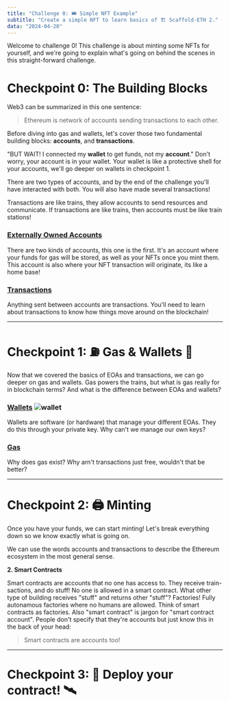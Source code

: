 ```yaml
---
title: "Challenge 0: 🎟 Simple NFT Example"
subtitle: "Create a simple NFT to learn basics of 🏗 Scaffold-ETH 2."
data: "2024-04-20"
---
```


Welcome to challenge 0! This challenge is about minting some NFTs for yourself, and we're going
to explain what's going on behind the scenes in this straight-forward challenge.

# Checkpoint 0: The Building Blocks

Web3 can be summarized in this one sentence:

> Ethereum is network of accounts sending transactions to each other.

Before diving into gas and wallets, let's cover those two fundamental building blocks: **accounts**,
and **transactions**.

"BUT WAIT! I connected my **wallet** to get funds, not my **account**." Don't worry, your account is
in your wallet. Your wallet is like a protective shell for your accounts, we'll go deeper on wallets
in checkpoint 1.

There are two types of accounts, and by the end of the challenge you'll have interacted with both.
You will also have made several transactions!

Transactions are like trains, they allow accounts to send resources and communicate. If transactions
are like trains, then accounts must be like train stations!

### [Externally Owned Accounts](/almanacPosts/eoa)

There are two kinds of accounts, this one is the first. It's an account where your funds for gas will
be stored, as well as your NFTs once you mint them. This account is also where your NFT transaction
will originate, its like a home base!

### [Transactions](/almanacPosts/transactions)

Anything sent between accounts are transactions. You'll need to learn about transactions to know
how things move around on the blockchain!

---

# Checkpoint 1: ⛽️ Gas & Wallets 👛

Now that we covered the basics of EOAs and transactions, we can go deeper on gas and wallets. Gas powers
the trains, but what is gas really for in blockchain terms? And what is the difference between EOAs and
wallets?

### [Wallets](/almanacPosts/wallets) ![wallet](http://localhost:3000/images/wallet.svg)

Wallets are software (or hardware) that manage your different EOAs. They do this through your private key.
Why can't we manage our own keys?

<!-- Put wallets in the "not part of the blockchain" section of your mind. Wallets are software that
manage your accounts. They are crucial for user experience, so that new people to crypto have an
easier time interacting with the ecosystem. Wallets and accounts are mixed up often as they are
so closley related, Metamask even wrote a short article about the mix-up:
[What's the difference between a wallet and an account?](https://support.metamask.io/hc/en-us/articles/13466457757211-What-s-the-difference-between-a-wallet-and-an-account)

The first kind of account is an externally owned account, or EOA for short. These
accounts are owned by real people, hence the externally owned part. The jargon for
externally owned accounts are EOA, or just accounts. Wallets hold EOAs! -->

### [Gas](/almanacPosts/gas)

Why does gas exist? Why arn't transactions just free, wouldn't that be better?

---

# Checkpoint 2: 🖨 Minting

Once you have your funds, we can start minting! Let's break everything down so we know exactly what is
going on.

We can use the words accounts and transactions to describe the Ethereum ecosystem in the most
general sense.

**2. Smart Contracts**

Smart contracts are accounts that no one has access to. They receive train-sactions, and do stuff! No
one is allowed in a smart contract. What other type of building receives "stuff" and returns other
"stuff"? Factories! Fully autonamous factories where no humans are allowed. Think of smart contracts
as factories. Also "smart contract" is jargon for "smart contract account". People don't specify that
they're accounts but just know this in the back of your head:

> Smart contracts are accounts too!

---

# Checkpoint 3: 💾 Deploy your contract! 🛰

<!-- ![A train station](http://localhost:3000/images/train-station.svg) -->
